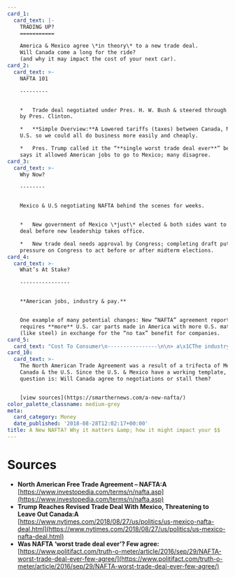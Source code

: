 ```yaml
---
card_1:
  card_text: |-
    TRADING UP?
    ===========

    America & Mexico agree \*in theory\* to a new trade deal.  
    Will Canada come a long for the ride?  
    (and why it may impact the cost of your next car).
card_2:
  card_text: >-
    NAFTA 101

    ---------


    *   Trade deal negotiated under Pres. H. W. Bush & steered through Congress
    by Pres. Clinton.

    *   **Simple Overview:**A Lowered tariffs (taxes) between Canada, Mexico &
    U.S. so we could all do business more easily and cheaply.

    *   Pres. Trump called it the “**single worst trade deal ever**” because he
    says it allowed American jobs to go to Mexico; many disagree.
card_3:
  card_text: >-
    Why Now?

    --------


    Mexico & U.S negotiating NAFTA behind the scenes for weeks.


    *   New government of Mexico \*just\* elected & both sides want to secure
    deal before new leadership takes office.

    *   New trade deal needs approval by Congress; completing draft puts
    pressure on Congress to act before or after midterm elections.
card_4:
  card_text: >-
    What’s At Stake?

    ----------------


    **American jobs, industry & pay.**


    One example of many potential changes: New “NAFTA” agreement reportedly
    requires **more** U.S. car parts made in America with more U.S. material
    (like steel) in exchange for the “no tax” benefit for companies.
card_5:
  card_text: "Cost To Consumer\n----------------\n\n> a\x1CThe industry is hopeful that any changes to Nafta auto rules of origin continue to strike the right balance by **incentivizing production and investment in North America** while keeping new vehicles **affordable for more Americans**.a\x1D\n> \n> Alliance of Auto Manufacturers"
card_10:
  card_text: >-
    The North American Trade Agreement was a result of a trifecta of Mexico,
    Canada & the U.S. Since the U.S. & Mexico have a working template, the big
    question is: Will Canada agree to negotiations or stall them?


    [view sources](https://smarthernews.com/a-new-nafta/)
color_palette_classname: medium-grey
meta:
  card_category: Money
  date_published: '2018-08-28T12:02:17+00:00'
title: A New NAFTA? Why it matters &amp; how it might impact your $$
---
```

Sources
=======

*   **North American Free Trade Agreement – NAFTA:A**  
    [https://www.investopedia.com/terms/n/nafta.asp](https://www.investopedia.com/terms/n/nafta.asp)
*   **Trump Reaches Revised Trade Deal With Mexico, Threatening to Leave Out Canada:A**  
    [https://www.nytimes.com/2018/08/27/us/politics/us-mexico-nafta-deal.html](https://www.nytimes.com/2018/08/27/us/politics/us-mexico-nafta-deal.html)
*   **Was NAFTA ‘worst trade deal ever’? Few agree:**  
    [https://www.politifact.com/truth-o-meter/article/2016/sep/29/NAFTA-worst-trade-deal-ever-few-agree/](https://www.politifact.com/truth-o-meter/article/2016/sep/29/NAFTA-worst-trade-deal-ever-few-agree/)